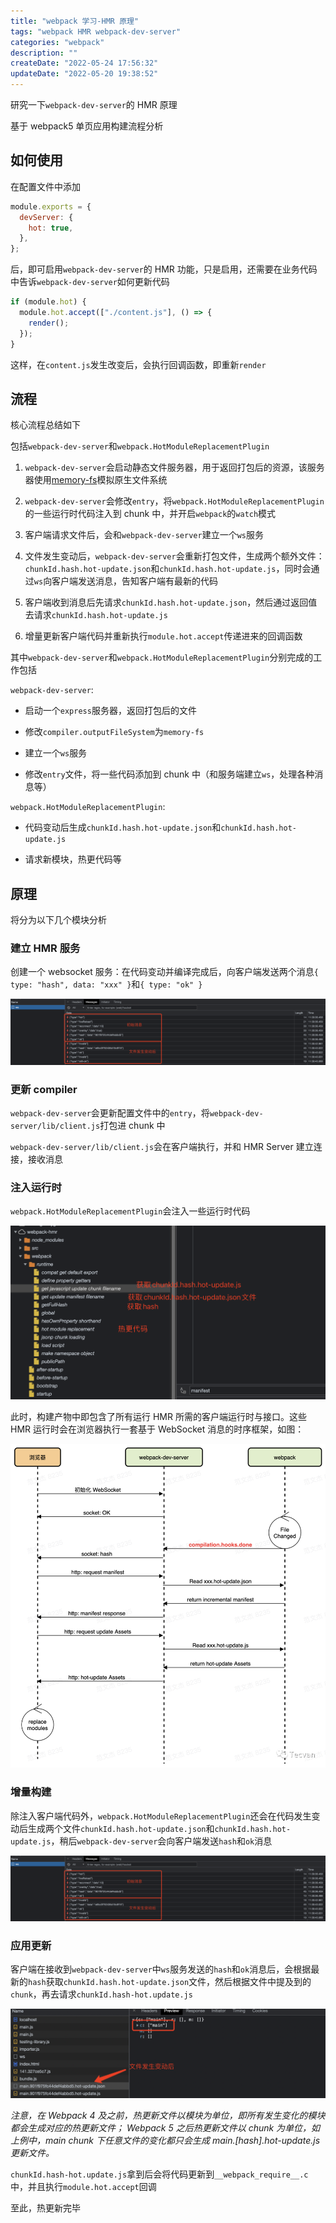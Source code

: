 ```yaml
---
title: "webpack 学习-HMR 原理"
tags: "webpack HMR webpack-dev-server"
categories: "webpack"
description: ""
createDate: "2022-05-24 17:56:32"
updateDate: "2022-05-20 19:38:52"
---
```


研究一下`webpack-dev-server`的 HMR 原理

基于 webpack5 单页应用构建流程分析

## 如何使用

在配置文件中添加

```js
module.exports = {
  devServer: {
    hot: true,
  },
};
```

后，即可启用`webpack-dev-server`的 HMR 功能，只是启用，还需要在业务代码中告诉`webpack-dev-server`如何更新代码

```js
if (module.hot) {
  module.hot.accept(["./content.js"], () => {
    render();
  });
}
```

这样，在`content.js`发生改变后，会执行回调函数，即重新`render`

## 流程

核心流程总结如下

包括`webpack-dev-server`和`webpack.HotModuleReplacementPlugin`

1. `webpack-dev-server`会启动静态文件服务器，用于返回打包后的资源，该服务器使用[memory-fs](https://github.com/webpack/memory-fs)模拟原生文件系统

2. `webpack-dev-server`会修改`entry`，将`webpack.HotModuleReplacementPlugin`的一些运行时代码注入到 chunk 中，并开启`webpack`的`watch`模式

3. 客户端请求文件后，会和`webpack-dev-server`建立一个`ws`服务

4. 文件发生变动后，`webpack-dev-server`会重新打包文件，生成两个额外文件：`chunkId.hash.hot-update.json`和`chunkId.hash.hot-update.js`，同时会通过`ws`向客户端发送消息，告知客户端有最新的代码

5. 客户端收到消息后先请求`chunkId.hash.hot-update.json`，然后通过返回值去请求`chunkId.hash.hot-update.js`

6. 增量更新客户端代码并重新执行`module.hot.accept`传递进来的回调函数

其中`webpack-dev-server`和`webpack.HotModuleReplacementPlugin`分别完成的工作包括

`webpack-dev-server`:

- 启动一个`express`服务器，返回打包后的文件

- 修改`compiler.outputFileSystem`为`memory-fs`

- 建立一个`ws`服务

- 修改`entry`文件，将一些代码添加到 chunk 中（和服务端建立`ws`，处理各种消息等）

`webpack.HotModuleReplacementPlugin`:

- 代码变动后生成`chunkId.hash.hot-update.json`和`chunkId.hash.hot-update.js`

- 请求新模块，热更代码等

## 原理

将分为以下几个模块分析

### 建立 HMR 服务

创建一个 websocket 服务：在代码变动并编译完成后，向客户端发送两个消息`{ type: "hash", data: "xxx" }`和`{ type: "ok" }`

![hmr websocket消息](/img/webpack-hmr-1.png)

### 更新 compiler

`webpack-dev-server`会更新配置文件中的`entry`，将`webpack-dev-server/lib/client.js`打包进 chunk 中

`webpack-dev-server/lib/client.js`会在客户端执行，并和 HMR Server 建立连接，接收消息

### 注入运行时

`webpack.HotModuleReplacementPlugin`会注入一些运行时代码

![hmr 运行时](/img/webpack-hmr-2.png)

此时，构建产物中即包含了所有运行 HMR 所需的客户端运行时与接口。这些 HMR 运行时会在浏览器执行一套基于 WebSocket 消息的时序框架，如图：

![hmr 运行时](/img/webpack-hmr-3.png)

### 增量构建

除注入客户端代码外，`webpack.HotModuleReplacementPlugin`还会在代码发生变动后生成两个文件`chunkId.hash.hot-update.json`和`chunkId.hash.hot-update.js`，稍后`webpack-dev-server`会向客户端发送`hash`和`ok`消息

![hmr 运行时](/img/webpack-hmr-1.png)

### 应用更新

客户端在接收到`webpack-dev-server`中`ws`服务发送的`hash`和`ok`消息后，会根据最新的`hash`获取`chunkId.hash.hot-update.json`文件，然后根据文件中提及到的`chunk`，再去请求`chunkId.hash-hot.update.js`

![hmr 运行时](/img/webpack-hmr-4.png)

*注意，在 Webpack 4 及之前，热更新文件以模块为单位，即所有发生变化的模块都会生成对应的热更新文件； Webpack 5 之后热更新文件以 chunk 为单位，如上例中，main chunk 下任意文件的变化都只会生成 main.[hash].hot-update.js 更新文件。*

`chunkId.hash-hot.update.js`拿到后会将代码更新到`__webpack_require__.c`中，并且执行`module.hot.accept`回调

至此，热更新完毕
